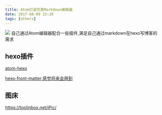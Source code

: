```yaml
---
title: Atom打造完美Markdown编辑器
date: 2017-08-09 15:28
tags: [others]
---
```

![](https://ws3.sinaimg.cn/large/006tNc79gy1fqjamzi7w5j317c0godhd.jpg)
自己通过Atom编辑器配合一些插件,满足自己通过markdown在hexo写博客的需求<!--more-->

## hexo插件
[atom-hexo](https://atom.io/packages/atom-hexo)

[hexo-front-matter,感觉将来会用到](https://atom.io/packages/hexo-front-matter)

## 图床
https://toolinbox.net/iPic/
